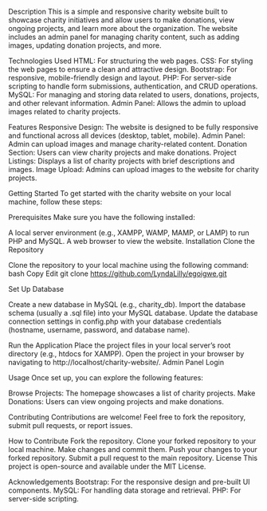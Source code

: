 Description
This is a simple and responsive charity website built to showcase charity initiatives and allow users to make donations, view ongoing projects, and learn more about the organization. The website includes an admin panel for managing charity content, such as adding images, updating donation projects, and more.

Technologies Used
HTML: For structuring the web pages.
CSS: For styling the web pages to ensure a clean and attractive design.
Bootstrap: For responsive, mobile-friendly design and layout.
PHP: For server-side scripting to handle form submissions, authentication, and CRUD operations.
MySQL: For managing and storing data related to users, donations, projects, and other relevant information.
Admin Panel: Allows the admin to upload images related to charity projects.

Features
Responsive Design: The website is designed to be fully responsive and functional across all devices (desktop, tablet, mobile).
Admin Panel: Admin can upload images and manage charity-related content.
Donation Section: Users can view charity projects and make donations.
Project Listings: Displays a list of charity projects with brief descriptions and images.
Image Upload: Admins can upload images to the website for charity projects.

Getting Started
To get started with the charity website on your local machine, follow these steps:

Prerequisites
Make sure you have the following installed:

A local server environment (e.g., XAMPP, WAMP, MAMP, or LAMP) to run PHP and MySQL.
A web browser to view the website.
Installation
Clone the Repository

Clone the repository to your local machine using the following command:
bash
Copy
Edit
git clone https://github.com/LyndaLilly/egoigwe.git

Set Up Database

Create a new database in MySQL (e.g., charity_db).
Import the database schema (usually a .sql file) into your MySQL database.
Update the database connection settings in config.php with your database credentials (hostname, username, password, and database name).

Run the Application
Place the project files in your local server’s root directory (e.g., htdocs for XAMPP).
Open the project in your browser by navigating to http://localhost/charity-website/.
Admin Panel Login



Usage
Once set up, you can explore the following features:

Browse Projects: The homepage showcases a list of charity projects.
Make Donations: Users can view ongoing projects and make donations.


Contributing
Contributions are welcome! Feel free to fork the repository, submit pull requests, or report issues.

How to Contribute
Fork the repository.
Clone your forked repository to your local machine.
Make changes and commit them.
Push your changes to your forked repository.
Submit a pull request to the main repository.
License
This project is open-source and available under the MIT License.

Acknowledgements
Bootstrap: For the responsive design and pre-built UI components.
MySQL: For handling data storage and retrieval.
PHP: For server-side scripting.